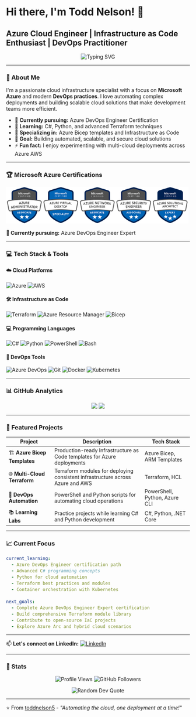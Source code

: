 # Hi there, I'm Todd Nelson! 👋
## Azure Cloud Engineer | Infrastructure as Code Enthusiast | DevOps Practitioner

<p align="center">
  <img src="https://readme-typing-svg.herokuapp.com?font=Fira+Code&pause=1000&color=0078D4&width=435&lines=Azure+Cloud+Engineer;Infrastructure+as+Code+Developer;DevOps+Engineer+in+Training;Multi-Cloud+Automation+Specialist" alt="Typing SVG" />
</p>

---

### 🚀 About Me

I'm a passionate cloud infrastructure specialist with a focus on **Microsoft Azure** and modern **DevOps practices**. I love automating complex deployments and building scalable cloud solutions that make development teams more efficient.

- 🔭 **Currently pursuing:** Azure DevOps Engineer Certification
- 🌱 **Learning:** C#, Python, and advanced Terraform techniques
- 💼 **Specializing in:** Azure Bicep templates and Infrastructure as Code
- 🎯 **Goal:** Building automated, scalable, and secure cloud solutions
- ⚡ **Fun fact:** I enjoy experimenting with multi-cloud deployments across Azure AWS

---

### 🏆 Microsoft Azure Certifications

<img src="images\azure-administrator-associate-email.png" width=100><img src="images\azure-virtual-desktop-email.png" width=100><img src="images\azure-network-engineer-associate-email.png" width=100><img src="images\azure-security-engineer-associate-email.png" width=100><img src="images\azure-solutions-architect-expert-email.png" width=100>

**🎯 Currently pursuing:** Azure DevOps Engineer Expert

---

### 💻 Tech Stack & Tools

#### ☁️ Cloud Platforms
![Azure](https://img.shields.io/badge/azure-%230072C6.svg?style=for-the-badge&logo=microsoftazure&logoColor=white)
![AWS](https://img.shields.io/badge/AWS-%23FF9900.svg?style=for-the-badge&logo=amazon-aws&logoColor=white)

#### 🛠️ Infrastructure as Code
![Terraform](https://img.shields.io/badge/terraform-%235835CC.svg?style=for-the-badge&logo=terraform&logoColor=white)
![Azure Resource Manager](https://img.shields.io/badge/ARM_Templates-%230072C6.svg?style=for-the-badge&logo=microsoftazure&logoColor=white)
![Bicep](https://img.shields.io/badge/Bicep-%230072C6.svg?style=for-the-badge&logo=microsoftazure&logoColor=white)

#### 💻 Programming Languages
![C#](https://img.shields.io/badge/c%23-%23239120.svg?style=for-the-badge&logo=c-sharp&logoColor=white)
![Python](https://img.shields.io/badge/python-3670A0?style=for-the-badge&logo=python&logoColor=ffdd54)
![PowerShell](https://img.shields.io/badge/PowerShell-%235391FE.svg?style=for-the-badge&logo=powershell&logoColor=white)
![Bash](https://img.shields.io/badge/bash-%23121011.svg?style=for-the-badge&logo=gnu-bash&logoColor=white)

#### 🔧 DevOps Tools
![Azure DevOps](https://img.shields.io/badge/Azure_DevOps-0078D7?style=for-the-badge&logo=azure-devops&logoColor=white)
![Git](https://img.shields.io/badge/git-%23F05033.svg?style=for-the-badge&logo=git&logoColor=white)
![Docker](https://img.shields.io/badge/docker-%230db7ed.svg?style=for-the-badge&logo=docker&logoColor=white)
![Kubernetes](https://img.shields.io/badge/kubernetes-%23326ce5.svg?style=for-the-badge&logo=kubernetes&logoColor=white)

---

### 📊 GitHub Analytics

<p align="center">
  <img height="180em" src="https://github-readme-stats.vercel.app/api?username=toddnelson5&show_icons=true&theme=tokyonight&include_all_commits=true&count_private=true"/>
  <img height="180em" src="https://github-readme-stats.vercel.app/api/top-langs/?username=toddnelson5&layout=compact&langs_count=8&theme=tokyonight"/>
</p>

---

### 🚀 Featured Projects

<div align="center">

| Project | Description | Tech Stack |
|---------|-------------|------------|
| 🏗️ **Azure Bicep Templates** | Production-ready Infrastructure as Code templates for Azure deployments | Azure Bicep, ARM Templates |
| 🌐 **Multi-Cloud Terraform** | Terraform modules for deploying consistent infrastructure across Azure and AWS | Terraform, HCL |
| 🔧 **DevOps Automation** | PowerShell and Python scripts for automating cloud operations | PowerShell, Python, Azure CLI |
| 📚 **Learning Labs** | Practice projects while learning C# and Python development | C#, Python, .NET Core |

</div>

---

### 📈 Current Focus

```yaml
current_learning:
  - Azure DevOps Engineer certification path
  - Advanced C# programming concepts
  - Python for cloud automation
  - Terraform best practices and modules
  - Container orchestration with Kubernetes

next_goals:
  - Complete Azure DevOps Engineer Expert certification
  - Build comprehensive Terraform module library
  - Contribute to open-source IaC projects
  - Explore Azure Arc and hybrid cloud scenarios
```

---

📫 **Let's connect on LinkedIn:** [![LinkedIn](https://img.shields.io/badge/LinkedIn-%230077B5.svg?style=for-the-badge&logo=linkedin&logoColor=white)](https://linkedin.com/in/toddnelson5)

---

### 🎯 Stats

<p align="center">
  <img src="https://komarev.com/ghpvc/?username=toddnelson5&label=Profile%20views&color=0e75b6&style=flat" alt="Profile Views" />
  <img src="https://img.shields.io/github/followers/toddnelson5?label=Followers&style=social" alt="GitHub Followers" />
</p>

<p align="center">
  <img src="https://quotes-github-readme.vercel.app/api?type=horizontal&theme=tokyonight" alt="Random Dev Quote"/>
</p>

---

⭐️ From [toddnelson5](https://github.com/toddnelson5) - *"Automating the cloud, one deployment at a time!"*</content>
</invoke>